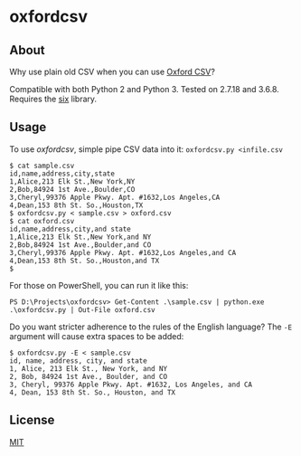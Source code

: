 # oxfordcsv

## About

Why use plain old CSV when you can use [Oxford CSV][tweet]?

Compatible with both Python 2 and Python 3. Tested on 2.7.18 and 3.6.8. Requires the [six][six] library.

## Usage

To use _oxfordcsv_, simple pipe CSV data into it: `oxfordcsv.py <infile.csv`

```
$ cat sample.csv
id,name,address,city,state
1,Alice,213 Elk St.,New York,NY
2,Bob,84924 1st Ave.,Boulder,CO
3,Cheryl,99376 Apple Pkwy. Apt. #1632,Los Angeles,CA
4,Dean,153 8th St. So.,Houston,TX
$ oxfordcsv.py < sample.csv > oxford.csv
$ cat oxford.csv
id,name,address,city,and state
1,Alice,213 Elk St.,New York,and NY
2,Bob,84924 1st Ave.,Boulder,and CO
3,Cheryl,99376 Apple Pkwy. Apt. #1632,Los Angeles,and CA
4,Dean,153 8th St. So.,Houston,and TX
$
```

For those on PowerShell, you can run it like this:

```
PS D:\Projects\oxfordcsv> Get-Content .\sample.csv | python.exe .\oxfordcsv.py | Out-File oxford.csv
```

Do you want stricter adherence to the rules of the English language? The `-E` 
argument will cause extra spaces to be added:

```
$ oxfordcsv.py -E < sample.csv
id, name, address, city, and state
1, Alice, 213 Elk St., New York, and NY
2, Bob, 84924 1st Ave., Boulder, and CO
3, Cheryl, 99376 Apple Pkwy. Apt. #1632, Los Angeles, and CA
4, Dean, 153 8th St. So., Houston, and TX
```

## License

[MIT](https://github.com/rnelson/oxfordcsv/blob/master/LICENSE)



[tweet]: https://twitter.com/zapjackson/status/530941076492648448
[six]: https://six.readthedocs.io/
